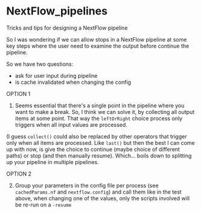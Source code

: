 # NextFlow_pipelines
Tricks and tips for designing a NextFlow pipeline


So I was wondering if we can allow stops in a NextFlow pipeline at some key steps where the user need to examine the output before continue the pipeline. 

So we have two questions:
- ask for user input during pipeline
- is cache invalidated when changing the config

OPTION 1

1) Seems essential that there's a single point in the pipeline where you want to make a break.
So, I think we can solve it, by collecting all output items at some point. That way the `leftOrRight` choice process only triggers when all input values are processed.

(I guess `collect()` could also be replaced by other operators that trigger only when all items are processed. Like `last()`
but then the best I can come up with now, is give the choice to continue (maybe choice of different paths) or stop (and then manually resume). Which... boils down to splitting up your pipeline in multiple pipelines.

OPTION 2

2) Group your parameters in the config file per process (see ```cachedParams.nf``` and ```nextflow.config```) and call them like in the test above, when changing one of the values, only the scripts involved will be re-run on a `-resume`
